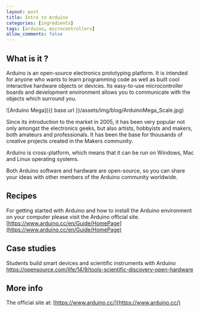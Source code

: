 ```yaml
---
layout: post
title: Intro to Arduino
categories: [ingredients]
tags: [arduino, microcontrollers]
allow_comments: false
---
```


## What is it ?
Arduino is an open-source electronics prototyping platform. It is intended for anyone who wants to learn programming code as well as built cool interactive hardware objects or devices. Its easy-to-use microcontroller boards and development environment allows you to communicate with the objects which surround you.

![Arduino Mega]({{ base.url }}/assets/img/blog/ArduinoMega_Scale.jpg)


Since its introduction to the market in 2005, it has been very popular not only amongst the electronics geeks, but also artists, hobbyists and makers, both amateurs and professionals. It has been the base for thousands of creative projects created in the Makers community.

Arduino is cross-platform, which means that it can be run on Windows, Mac and Linux operating systems.

Both Arduino software and hardware are open-source, so you can share your ideas with other members of the Arduino community worldwide.



## Recipes

For getting started with Arduino and how to install the Arduino environment on your computer please visit the Arduino official site.
[https://www.arduino.cc/en/Guide/HomePage](https://www.arduino.cc/en/Guide/HomePage)


## Case studies
Students build smart devices and scientific instruments with Arduino
[https://opensource.com/life/14/9/tools-scientific-discovery-open-hardware
](https://opensource.com/life/14/9/tools-scientific-discovery-open-hardware
)

## More info
 The official site at: [https://www.arduino.cc/](https://www.arduino.cc/)
